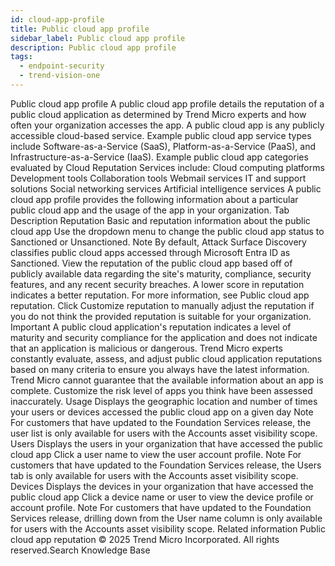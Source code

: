 ```yaml
---
id: cloud-app-profile
title: Public cloud app profile
sidebar_label: Public cloud app profile
description: Public cloud app profile
tags:
  - endpoint-security
  - trend-vision-one
---
```


 Public cloud app profile A public cloud app profile details the reputation of a public cloud application as determined by Trend Micro experts and how often your organization accesses the app. A public cloud app is any publicly accessible cloud-based service. Example public cloud app service types include Software-as-a-Service (SaaS), Platform-as-a-Service (PaaS), and Infrastructure-as-a-Service (IaaS). Example public cloud app categories evaluated by Cloud Reputation Services include: Cloud computing platforms Development tools Collaboration tools Webmail services IT and support solutions Social networking services Artificial intelligence services A public cloud app profile provides the following information about a particular public cloud app and the usage of the app in your organization. Tab Description Reputation Basic and reputation information about the public cloud app Use the dropdown menu to change the public cloud app status to Sanctioned or Unsanctioned. Note By default, Attack Surface Discovery classifies public cloud apps accessed through Microsoft Entra ID as Sanctioned. View the reputation of the public cloud app based off of publicly available data regarding the site's maturity, compliance, security features, and any recent security breaches. A lower score in reputation indicates a better reputation. For more information, see Public cloud app reputation. Click Customize reputation to manually adjust the reputation if you do not think the provided reputation is suitable for your organization. Important A public cloud application's reputation indicates a level of maturity and security compliance for the application and does not indicate that an application is malicious or dangerous. Trend Micro experts constantly evaluate, assess, and adjust public cloud application reputations based on many criteria to ensure you always have the latest information. Trend Micro cannot guarantee that the available information about an app is complete. Customize the risk level of apps you think have been assessed inaccurately. Usage Displays the geographic location and number of times your users or devices accessed the public cloud app on a given day Note For customers that have updated to the Foundation Services release, the user list is only available for users with the Accounts asset visibility scope. Users Displays the users in your organization that have accessed the public cloud app Click a user name to view the user account profile. Note For customers that have updated to the Foundation Services release, the Users tab is only available for users with the Accounts asset visibility scope. Devices Displays the devices in your organization that have accessed the public cloud app Click a device name or user to view the device profile or account profile. Note For customers that have updated to the Foundation Services release, drilling down from the User name column is only available for users with the Accounts asset visibility scope. Related information Public cloud app reputation © 2025 Trend Micro Incorporated. All rights reserved.Search Knowledge Base